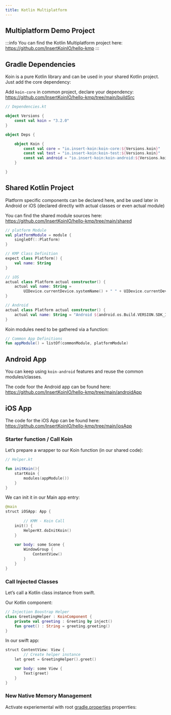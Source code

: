 ```yaml
---
title: Kotlin Multiplatform
---
```


## Multiplatform Demo Project


:::info
 You can find the Kotlin Multiplatform project here: https://github.com/InsertKoinIO/hello-kmp
:::



## Gradle Dependencies

Koin is a pure Kotlin library and can be used in your shared Kotlin project. Just add the core dependency:

Add `koin-core` in common project, declare your dependency: https://github.com/InsertKoinIO/hello-kmp/tree/main/buildSrc


```kotlin
// Dependencies.kt

object Versions {
    const val koin = "3.2.0"
}

object Deps {

    object Koin {
        const val core = "io.insert-koin:koin-core:${Versions.koin}"
        const val test = "io.insert-koin:koin-test:${Versions.koin}"
        const val android = "io.insert-koin:koin-android:${Versions.koin}"
    }

}
```

## Shared Kotlin Project

Platform specific components can be declared here, and be used later in Android or iOS (declared directly with actual classes or even actual module)

You can find the shared module sources here: https://github.com/InsertKoinIO/hello-kmp/tree/main/shared

```kotlin
// platform Module
val platformModule = module {
    singleOf(::Platform)
}

// KMP Class Definition
expect class Platform() {
    val name: String
}

// iOS
actual class Platform actual constructor() {
    actual val name: String =
        UIDevice.currentDevice.systemName() + " " + UIDevice.currentDevice.systemVersion
}

// Android
actual class Platform actual constructor() {
    actual val name: String = "Android ${android.os.Build.VERSION.SDK_INT}"
}
```

Koin modules need to be gathered via a function:

```kotlin
// Common App Definitions
fun appModule() = listOf(commonModule, platformModule)
```

## Android App

You can keep using `koin-android` features and reuse the common modules/classes.

The code foor the Android app can be found here: https://github.com/InsertKoinIO/hello-kmp/tree/main/androidApp

## iOS App

The code for the iOS App can be found here: https://github.com/InsertKoinIO/hello-kmp/tree/main/iosApp

### Starter function / Call Koin

Let’s prepare a wrapper to our Koin function (in our shared code):

```kotlin
// Helper.kt

fun initKoin(){
    startKoin {
        modules(appModule())
    }
}
```

We can init it in our Main app entry:

```kotlin
@main
struct iOSApp: App {
    
		// KMM - Koin Call
    init() {
        HelperKt.doInitKoin()
    }
    
	var body: some Scene {
		WindowGroup {
			ContentView()
		}
	}
}
```

### Call Injected Classes

Let’s call a Kotlin class instance from swift.

Our Kotlin component:

```kotlin
// Injection Boostrap Helper
class GreetingHelper : KoinComponent {
    private val greeting : Greeting by inject()
    fun greet() : String = greeting.greeting()
}
```

In our swift app:

```kotlin
struct ContentView: View {
		// Create helper instance
    let greet = GreetingHelper().greet()

	var body: some View {
		Text(greet)
	}
}
```

### New Native Memory Management

Activate experiemental with root [gradle.properties](http://gradle.properties) properrties: